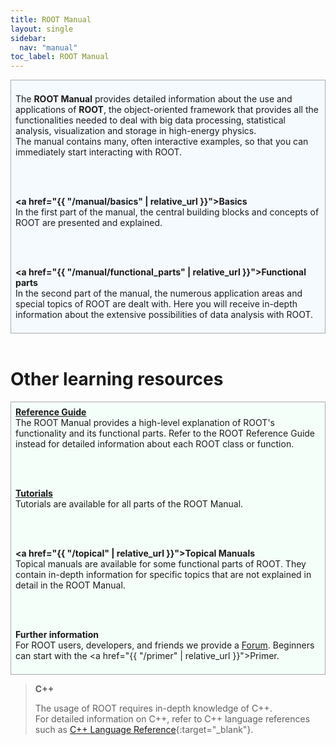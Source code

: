 ```yaml
---
title: ROOT Manual
layout: single
sidebar:
  nav: "manual"
toc_label: ROOT Manual
---
```


<div style="border:1px; border-style:solid; border-color:#AAAAAA; background-color:#f5faff; padding: 0.5em;">

The <b>ROOT Manual</b> provides detailed information about the use and applications of
<b>ROOT</b>, the object-oriented framework that provides all the functionalities needed
to deal with big data processing, statistical analysis, visualization and storage in high-energy physics.<br>The manual contains many, often interactive examples, so that you can immediately start interacting with ROOT.

<br><br>

<b><a href="{{ "/manual/basics" | relative_url }}">Basics</a></b><br>
In the first part of the manual, the central building blocks and concepts of ROOT are presented and explained.

<br><br>

<b><a href="{{ "/manual/functional_parts" | relative_url }}">Functional parts</a></b><br>
In the second part of the manual, the numerous application areas and special topics of ROOT are dealt with. Here you will receive in-depth information about the extensive possibilities of data analysis with ROOT.
</div>

<br>
<h1>Other learning resources</h1>

<div style="border:1px; border-style:solid; border-color:#AAAAAA; background-color:#f5fffa; padding: 0.5em;">
<b><a href="https://root.cern/doc/master/" target="_blank">Reference Guide</a></b><br>
The ROOT Manual provides a high-level explanation of ROOT's functionality and its functional parts.
Refer to the ROOT Reference Guide instead for detailed information about each ROOT class or function.

<br><br>

<b><a href="https://root.cern/doc/master/group__Tutorials.html" target="_blank">Tutorials</a></b><br>
Tutorials are available for all parts of the ROOT Manual.

<br><br>

<b><a href="{{ "/topical" | relative_url }}">Topical Manuals</a></b><br>
Topical manuals are available for some functional parts of ROOT. They contain in-depth information for specific topics that are not explained in detail in the ROOT Manual.

<br><br>

<b>Further information</b><br>
For ROOT users, developers, and friends we provide a <a href="https://root-forum.cern.ch/" target="_blank">Forum</a>. Beginners can start with the <a href="{{ "/primer" | relative_url }}">Primer</a>.

</div>

> **C++**
>
> The usage of ROOT requires in-depth knowledge of C++.<br>
> For detailed information on C++, refer to C++ language references such as [C++ Language Reference]( https://en.cppreference.com/w/cpp){:target="_blank"}.
>
